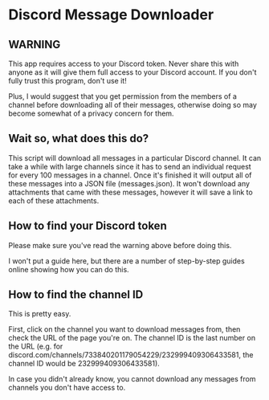 # Discord Message Downloader

## WARNING
This app requires access to your Discord token. Never share this with anyone as it will give them full access to your Discord account. If you don't fully trust this program, don't use it!

Plus, I would suggest that you get permission from the members of a channel before downloading all of their messages, otherwise doing so may become somewhat of a privacy concern for them.

## Wait so, what does this do?
This script will download all messages in a particular Discord channel. It can take a while with large channels since it has to send an individual request for every 100 messages in a channel. Once it's finished it will output all of these messages into a JSON file (messages.json). It won't download any attachments that came with these messages, however it will save a link to each of these attachments.

## How to find your Discord token
Please make sure you've read the warning above before doing this.

I won't put a guide here, but there are a number of step-by-step guides online showing how you can do this.

## How to find the channel ID
This is pretty easy.

First, click on the channel you want to download messages from, then check the URL of the page you're on. The channel ID is the last number on the URL (e.g. for discord.com/channels/733840201179054229/232999409306433581, the channel ID would be 232999409306433581).

In case you didn't already know, you cannot download any messages from channels you don't have access to.
